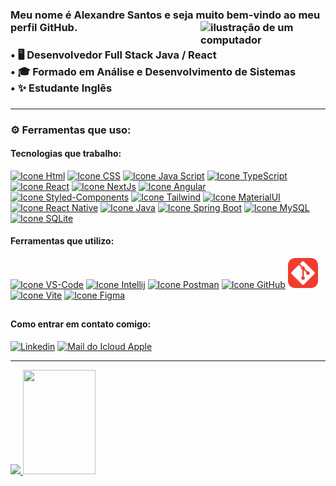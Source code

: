 
### Meu nome é Alexandre Santos e seja muito bem-vindo ao meu perfil GitHub. <img src="https://raw.githubusercontent.com/MicaelliMedeiros/micaellimedeiros/master/image/computer-illustration.png" alt="ilustração de um computador" min-width="200px" max-width="200px" width="200px" align="right">

<h3 align="left">•  🖥️ Desenvolvedor Full Stack Java / React <br>•  🎓 Formado em Análise e Desenvolvimento de Sistemas<br>•  ✨ Estudante Inglês</h3>

###
 <hr>
<h3 align="left">⚙️ Ferramentas que uso: </h3> 

#### Tecnologias que trabalho:
[<img height="48px" width="48px" alt="Icone Html" src="https://skillicons.dev/icons?i=html"/>](https://developer.mozilla.org/pt-BR/docs/Web/HTML)
[<img height="48px" width="48px" alt="Icone CSS" src="https://skillicons.dev/icons?i=css"/>](https://developer.mozilla.org/pt-BR/docs/Web/CSS)
[<img height="48px" width="48px" alt="Icone Java Script" src="https://skillicons.dev/icons?i=js"/>](https://developer.mozilla.org/pt-BR/docs/Web/JavaScript)
[<img height="48px" width="48px" alt="Icone TypeScript" src="https://skillicons.dev/icons?i=ts"/>](https://www.typescriptlang.org/pt/)
[<img height="48px" width="48px" alt="Icone React" src="https://skillicons.dev/icons?i=react"/>](https://pt-br.react.dev)
[<img height="48px" width="48px" alt="Icone NextJs" src="https://skillicons.dev/icons?i=nextjs"/>](https://nextjs.org/)
[<img height="48px" width="48px" alt="Icone Angular" src="https://skillicons.dev/icons?i=angular"/>](https://angular.io/)
[<img height="48px" width="48px" alt="Icone Styled-Components" src="https://skillicons.dev/icons?i=styledcomponents"/>](https://styled-components.com/)
[<img height="48px" width="48px" alt="Icone Tailwind" src="https://skillicons.dev/icons?i=tailwind"/>](https://tailwindcss.com/)
[<img height="48px" width="48px" alt="Icone MaterialUI" src="https://skillicons.dev/icons?i=materialui"/>](https://mui.com/material-ui/)
[<img height="48px" width="48px" alt="Icone React Native" src="https://skillicons.dev/icons?i=react"/>](https://reactnative.dev/)
[<img height="48px" width="48px" alt="Icone Java" src="https://skillicons.dev/icons?i=java"/>](https://www.java.com/pt-BR/)
[<img height="48px" width="48px" alt="Icone Spring Boot" src="https://skillicons.dev/icons?i=spring"/>](https://spring.io/projects/spring-boot)
[<img height="48px" width="48px" alt="Icone MySQL" src="https://skillicons.dev/icons?i=mysql"/>](https://www.mysql.com/)
[<img height="48px" width="48px" alt="Icone SQLite" src="https://skillicons.dev/icons?i=sqlite"/>](https://www.sqlite.org/index.html)


#### Ferramentas que utilizo:
[<img height="48px" width="48px" alt="Icone VS-Code" src="https://skillicons.dev/icons?i=vscode"/>](https://code.visualstudio.com)
[<img height="48px" width="48px" alt="Icone Intellij" src="https://seeklogo.com/images/J/jetbrains-intellij-idea-logo-CA1D5DC51F-seeklogo.com.png"/>](https://www.jetbrains.com/pt-br/idea/)
[<img height="48px" width="48px" alt="Icone Postman" src="https://i.postimg.cc/QNyBTNVk/postman.png"/>](https://www.postman.com)
[<img height="48px" width="48px" alt="Icone GitHub" src="https://skillicons.dev/icons?i=github"/>](https://github.com/)
[<img height="48px" width="48px" alt="Icone Git" src="https://raw.githubusercontent.com/tandpfun/skill-icons/main/icons/Git.svg"/>](https://git-scm.com)
[<img height="48px" width="48px" alt="Icone Vite" src="https://skillicons.dev/icons?i=vite"/>](https://vitejs.dev/)
[<img height="48px" width="48px" alt="Icone Figma" src="https://skillicons.dev/icons?i=figma"/>](https://www.figma.com)

##

#### Como entrar em contato comigo:
[<img alt="Linkedin" src="https://img.shields.io/badge/-linkedin-%230077B5?style=for-the-badge&logo=linkedin&logoColor=white"/>](https://www.linkedin.com/in/alexandremfs/)
[<img alt="Mail do Icloud Apple" src="https://img.shields.io/badge/email-FFFFFF?style=for-the-badge&logo=gmail&logoColor=black"/>](Alexandre_mfs@outlook.com)


<hr>
    
<div>
  <a href="https://github.com/AleMFS">
  <img width='50%' height="auto" src="https://github-readme-stats.vercel.app/api?username=AleMFS&show_icons=true&theme=radical&include_all_commits=false&count_private=true"/>
  <img width='48%' height="167px" src="https://github-readme-stats.vercel.app/api/top-langs/?username=AleMFS&layout=compact&langs_count=7&theme=radical"/>
</div>


